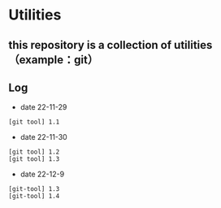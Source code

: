 # Utilities

## this repository is a collection of utilities（example：git）

## Log

- date 22-11-29

```
[git tool] 1.1
```

- date 22-11-30

```
[git tool] 1.2
[git tool] 1.3
```

- date 22-12-9

```
[git-tool] 1.3
[git-tool] 1.4
```